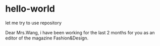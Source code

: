 # hello-world
let me try to use repository

Dear Mrs.Wang,
   i have been working for the last 2 months for you as an editor of the magazine Fashion&Design.
